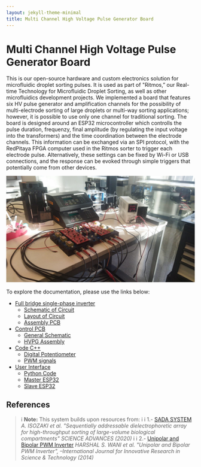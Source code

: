 ```yaml
---
layout: jekyll-theme-minimal
title: Multi Channel High Voltage Pulse Generator Board
---
```


# Multi Channel High Voltage Pulse Generator Board

This is our open-source hardware and custom electronics solution for microfluidic droplet sorting pulses. It is used as part of "Ritmos,” our Real-time Technology for Microfluidic Droplet Sorting, as well as other microfluidics development projects. We implemented a board that features six HV pulse generator and amplification channels for the possibility of multi-electrode sorting of large droplets or multi-way sorting applications; however, it is possible to use only one channel for traditional sorting. The board is designed around an ESP32 microcontroller which controlls the pulse duration, frequenzy, final amplitude (by regulating the input voltage into the transformers) and the time coordination between the electrode channels. This information can be exchanged via an SPI protocol, with the RedPitaya FPGA computer used in the Ritmos sorter to trigger each electrode pulse. Alternatively, these settings can be fixed by Wi-Fi or USB connections, and the response can be evoked through simple triggers that potentially come from other devices.


![](images/final_setup.jpeg)

To explore the documentation, please use the links below:

- [Full bridge single-phase inverter](testpage1.md)
  - [Schematic of Circuit](Schematic.md)
  - [Layout of Circuit](Layout.md)
  - [Assembly PCB](Datasheet.md)
- [Control PCB](testpage5.md)
  - [General Schematic](schematic2.md)
  - [HVPG Assembly](assembly2.md)
- [Code C++](widget.md)
  - [Digital Potentiometer](potentiometer.md)
  - [PWM signals](pwm.md)
- [User Interface](user_interface.md)
  - [Python Code](python.md)
  - [Master ESP32](master.md)
  - [Slave ESP32](slave.md)

## References

>i **Note:** This system builds upon resources from:
>i 
>i 1.- [SADA SYSTEM](https://www.science.org/doi/10.1126/sciadv.aba6712#supplementary-materials) *A. ISOZAKI et al. "Sequentially addressable dielectrophoretic array for high-throughput sorting of large-volume biological compartments" SCIENCE ADVANCES (2020)*
>i
>i 2.- [Unipolar and Bipolar PWM Inverter](images/IJIRSTV1I7111.pdf) *HARSHAL S. WANI et al. "Unipolar and Bipolar PWM Inverter", –International Journal for Innovative Research in Science & Technology (2014)*
